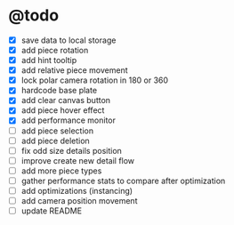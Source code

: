 # @todo

- [x] save data to local storage
- [x] add piece rotation
- [x] add hint tooltip
- [x] add relative piece movement
- [x] lock polar camera rotation in 180 or 360
- [x] hardcode base plate
- [x] add clear canvas button
- [x] add piece hover effect
- [x] add performance monitor
- [ ] add piece selection
- [ ] add piece deletion
- [ ] fix odd size details position
- [ ] improve create new detail flow
- [ ] add more piece types
- [ ] gather performance stats to compare after optimization
- [ ] add optimizations (instancing)
- [ ] add camera position movement
- [ ] update README
